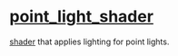 # [point_light_shader](point_light_shader.hpp)

[shader](../../shader.md) that applies lighting for point lights.
